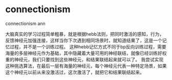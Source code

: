 # connectionism
connectionism ann

大脑真实的学习过程简单粗暴，就是根据hebb法则，把同时激活的感知，行为，反馈神经元加强连接，这样当你下次遇到相同场景时，就知道结果了，这是一个记忆过程，并不是一个训练过程。
这种hebb记忆方式不同于bp反向训练过程，需要海量的多层神经元作为基础，其中隐藏着大量可用的神经联结，就像已经训练好权重的神经元，我们只要找到这些神经元，和结果联结起来就可以了。
我尝试实现这种挑选算法，在最后一层有海量的神经元，每个神经元代表一种特定场景，如果这个神经元以前从来没激活过，这次激活了，就把它和结果联结起来。


